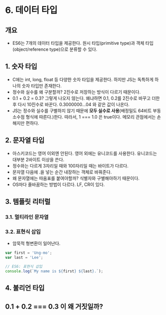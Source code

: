 # 6. 데이터 타입
## 개요
- ES6는 7개의 데이터 타입을 제공한다. 원시 타입(primitive type)과 객체 타입(object/reference type)으로 분류할 수 있다.

## 1. 숫자 타입
- C에는 int, long, float 등 다양한 숫자 타입을 제공한다. 하지만 JS는 독특하게 하나의 숫자 타입만 존재한다.
- 정수와 실수를 왜 구분할까? 2진수로 저장하는 방식이 다르기 때문이다. 
- 0.1 + 0.2 = 0.3? 그렇게 나오지 않는다. 왜냐하면 0.1, 0.2를 2진수로 바꾸고 더한 후 다시 10진수로 바꾼다. 0.3000000...04 와 같은 값이 나온다. 
- JS는 정수와 실수를 구별하지 않기 때문에 **모두 실수로 사용**(배정밀도 64비트 부동소수점 형식에 따른다.)한다. 따라서, 1 === 1.0 은 true이다. 메모리 관점에서는 손해지만 편하다. 


## 2. 문자열 타입
- 아스키코드는 영어 이외엔 안된다. 영어 외에는 유니코드를 사용한다. 유니코드는 대부분 2바이트 이상을 쓴다. 
- 정수와는 다르게 3자리일 때와 100자리일 때는 바이트가 다르다.
- 문자열 다음에 .을 넣는 순간 내장하는 객체로 바꿔준다. 
- 왜 문자열에는 따옴표를 붙여야할까? 식별자와 구별해야하기 때문이다. 
- OS마다 줄바꿈하는 방법이 다르다. LF, CR이 있다.

## 3. 템플릿 리터럴
### 3.1. 멀티라인 문자열
### 3.2. 표현식 삽입
- 암묵적 형변환이 일어난다.
```js
var first = 'Ung-mo';
var last = 'Lee';

// ES6: 표현식 삽입
console.log(`My name is ${first} ${last}.`); 
```

## 4. 불리언 타입

## 0.1 + 0.2 === 0.3 이 왜 거짓일까?
